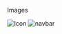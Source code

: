 Images

![Icon](https://user-images.githubusercontent.com/100182736/210565395-4c3ef325-d33a-4a57-a6e1-ff53da106045.jpg)
![navbar](https://user-images.githubusercontent.com/100182736/210571087-135357a8-27e1-44f0-b13f-98d4d0745393.jpg)
